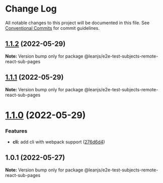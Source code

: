 # Change Log

All notable changes to this project will be documented in this file.
See [Conventional Commits](https://conventionalcommits.org) for commit guidelines.

## [1.1.2](https://github.com/leanjs/leanjs/compare/@leanjs/e2e-test-subjects-remote-react-sub-pages@1.1.1...@leanjs/e2e-test-subjects-remote-react-sub-pages@1.1.2) (2022-05-29)

**Note:** Version bump only for package @leanjs/e2e-test-subjects-remote-react-sub-pages





## [1.1.1](https://github.com/leanjs/leanjs/compare/@leanjs/e2e-test-subjects-remote-react-sub-pages@1.1.0...@leanjs/e2e-test-subjects-remote-react-sub-pages@1.1.1) (2022-05-29)

**Note:** Version bump only for package @leanjs/e2e-test-subjects-remote-react-sub-pages





# [1.1.0](https://github.com/leanjs/leanjs/compare/@leanjs/e2e-test-subjects-remote-react-sub-pages@1.0.1...@leanjs/e2e-test-subjects-remote-react-sub-pages@1.1.0) (2022-05-29)


### Features

* **cli:** add cli with webpack support ([276d6d4](https://github.com/leanjs/leanjs/commit/276d6d4aab1c40c74ecf9eeeffa3046a9ce5026c))





## 1.0.1 (2022-05-27)

**Note:** Version bump only for package @leanjs/e2e-test-subjects-remote-react-sub-pages
